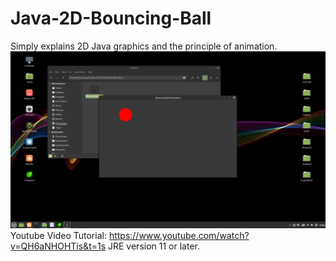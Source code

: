 # Java-2D-Bouncing-Ball
Simply explains 2D Java graphics and the principle of animation.
![Java Bouncing Ball](https://github.com/DannyWarp/Java-2D-Bouncing-Ball/blob/main/Bouncing%20Ball/Screenshot%20from%202021-04-07%2010-05-52.png)
Youtube Video Tutorial: https://www.youtube.com/watch?v=QH6aNHOHTis&t=1s
JRE version 11 or later.
